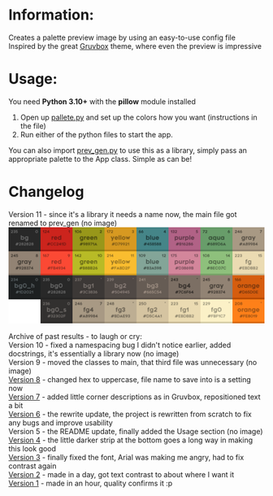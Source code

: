 # Information:

Creates a palette preview image by using an easy-to-use config file  
Inspired by the great [Gruvbox](https://github.com/morhetz/gruvbox) theme, where even the preview is impressive

# Usage:
You need **Python 3.10+** with the **pillow** module installed
1. Open up [pallete.py](palette.py) and set up the colors how you want (instructions in the file)
2. Run either of the python files to start the app.

You can also import [prev_gen.py](prev_gen.py) to use this as a library, simply pass an appropriate palette to the App class.
Simple as can be!

# Changelog
Version 11 - since it's a library it needs a name now, the main file got renamed to prev_gen (no image)  
![Current version](gruvbox.png)

Archive of past results - to laugh or cry:  
Version 10 - fixed a namespacing bug I didn't notice earlier, added docstrings, it's essentially a library now (no image)  
Version 9 - moved the classes to main, that third file was unnecessary (no image)  
[Version 8](version8.png) - changed hex to uppercase, file name to save into is a setting now  
[Version 7](version7.png) - added little corner descriptions as in Gruvbox, repositioned text a bit  
[Version 6](version6.png) - the rewrite update, the project is rewritten from scratch to fix any bugs and improve usability  
Version 5 - the README update, finally added the Usage section (no image)  
[Version 4](version4.png) - the little darker strip at the bottom goes a long way in making this look good  
[Version 3](version3.png) - finally fixed the font, Arial was making me angry, had to fix contrast again  
[Version 2](version2.png) - made in a day, got text contrast to about where I want it  
[Version 1](version1.png) - made in an hour, quality confirms it :p  

